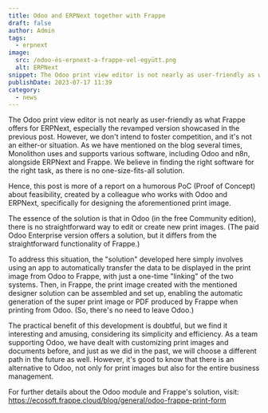 ```yaml
---
title: Odoo and ERPNext together with Frappe
draft: false
author: Admin
tags:
  - erpnext
image:
  src: /odoo-és-erpnext-a-frappe-vel-együtt.png
  alt: ERPNext
snippet: The Odoo print view editor is not nearly as user-friendly as what Frappe offers for ERPNext, especially the revamped version showcased in the previous post.
publishDate: 2023-07-17 11:39
category:
  - news
---
```


The Odoo print view editor is not nearly as user-friendly as what Frappe offers for ERPNext, especially the revamped version showcased in the previous post. However, we don't intend to foster competition, and it's not an either-or situation. As we have mentioned on the blog several times, Monolithon uses and supports various software, including Odoo and n8n, alongside ERPNext and Frappe. We believe in finding the right software for the right task, as there is no one-size-fits-all solution.

Hence, this post is more of a report on a humorous PoC (Proof of Concept) about feasibility, created by a colleague who works with Odoo and ERPNext, specifically for designing the aforementioned print image.

The essence of the solution is that in Odoo (in the free Community edition), there is no straightforward way to edit or create new print images. (The paid Odoo Enterprise version offers a solution, but it differs from the straightforward functionality of Frappe.)

To address this situation, the "solution" developed here simply involves using an app to automatically transfer the data to be displayed in the print image from Odoo to Frappe, with just a one-time "linking" of the two systems. Then, in Frappe, the print image created with the mentioned designer solution can be assembled and set up, enabling the automatic generation of the super print image or PDF produced by Frappe when printing from Odoo. (So, there's no need to leave Odoo.)

The practical benefit of this development is doubtful, but we find it interesting and amusing, considering its simplicity and efficiency. As a team supporting Odoo, we have dealt with customizing print images and documents before, and just as we did in the past, we will choose a different path in the future as well. However, it's good to know that there is an alternative to Odoo, not only for print images but also for the entire business management.

For further details about the Odoo module and Frappe's solution, visit: https://ecosoft.frappe.cloud/blog/general/odoo-frappe-print-form
